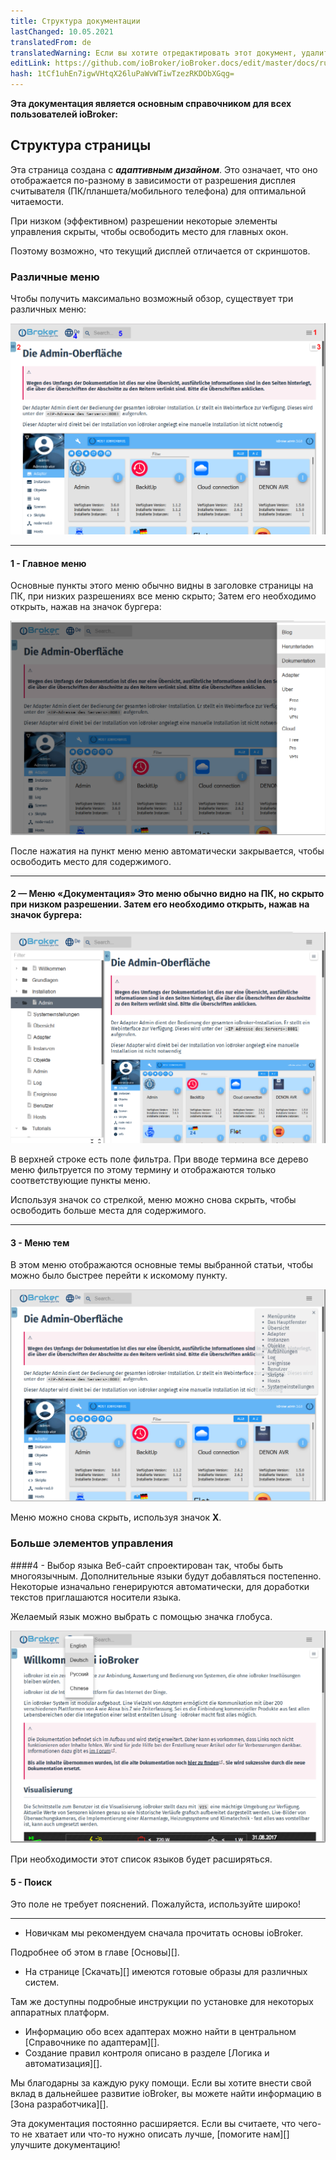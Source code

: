 ```yaml
---
title: Структура документации
lastChanged: 10.05.2021
translatedFrom: de
translatedWarning: Если вы хотите отредактировать этот документ, удалите поле «translationFrom», в противном случае этот документ будет снова автоматически переведен
editLink: https://github.com/ioBroker/ioBroker.docs/edit/master/docs/ru/intro/README.md
hash: 1tCf1uhEn7igwVHtqX26luPaWvWTiwTzezRKDObXGqg=
---
```

**Эта документация является основным справочником для всех пользователей ioBroker:**

## Структура страницы
Эта страница создана с ***адаптивным дизайном***. Это означает, что оно отображается по-разному в зависимости от разрешения дисплея считывателя (ПК/планшета/мобильного телефона) для оптимальной читаемости.

При низком (эффективном) разрешении некоторые элементы управления скрыты, чтобы освободить место для главных окон.

Поэтому возможно, что текущий дисплей отличается от скриншотов.

### Различные меню
Чтобы получить максимально возможный обзор, существует три различных меню:

![Боковые меню](../../de/intro/media/Seite_numbers.png)

---

#### 1 - Главное меню
Основные пункты этого меню обычно видны в заголовке страницы на ПК, при низких разрешениях все меню скрыто;
Затем его необходимо открыть, нажав на значок бургера:

![Боковое меню](../../de/intro/media/Hauptmenu.png)

После нажатия на пункт меню меню автоматически закрывается, чтобы освободить место для содержимого.

---

#### 2 — Меню «Документация» Это меню обычно видно на ПК, но скрыто при низком разрешении. Затем его необходимо открыть, нажав на значок бургера:
![Документальное меню](../../de/intro/media/Dokumenu.png)

В верхней строке есть поле фильтра. При вводе термина все дерево меню фильтруется по этому термину и отображаются только соответствующие пункты меню.

Используя значок со стрелкой, меню можно снова скрыть, чтобы освободить больше места для содержимого.

---

#### 3 - Меню тем
В этом меню отображаются основные темы выбранной статьи, чтобы можно было быстрее перейти к искомому пункту.

![Меню тем](../../de/intro/media/Themenmenu.png)

Меню можно снова скрыть, используя значок **X**.

### Больше элементов управления
####4 - Выбор языка
Веб-сайт спроектирован так, чтобы быть многоязычным. Дополнительные языки будут добавляться постепенно. Некоторые изначально генерируются автоматически, для доработки текстов приглашаются носители языка.

Желаемый язык можно выбрать с помощью значка глобуса.

![Выбор языка](../../de/intro/media/Languages.png)

При необходимости этот список языков будет расширяться.

#### 5 - Поиск
Это поле не требует пояснений. Пожалуйста, используйте широко!

---

* Новичкам мы рекомендуем сначала прочитать основы ioBroker.

Подробнее об этом в главе [Основы][].

* На странице [Скачать][] имеются готовые образы для различных систем.

Там же доступны подробные инструкции по установке для некоторых аппаратных платформ.

* Информацию обо всех адаптерах можно найти в центральном [Справочнике по адаптерам][].
* Создание правил контроля описано в разделе [Логика и автоматизация][].

Мы благодарны за каждую руку помощи. Если вы хотите внести свой вклад в дальнейшее развитие ioBroker, вы можете найти информацию в [Зона разработчика][].

Эта документация постоянно расширяется. Если вы считаете, что чего-то не хватает или что-то нужно описать лучше, [помогите нам][] улучшите документацию!

[Grundlagen]: https://www.iobroker.net/#de/documentation/basics/README.md

[Download]: https://www.iobroker.net/#de/download

[Adapter-Referenz]: https://www.iobroker.net/#de/adapters

[Logik & Automatisierung]: https://www.iobroker.net/#de/documentation/logic/examples.md

[Developer Bereich]: https://www.iobroker.net/#de/documentation/dev/adapterdev.md

[helfen Sie uns dabei]: https://forum.iobroker.net/viewtopic.php?f=8&t=16933
